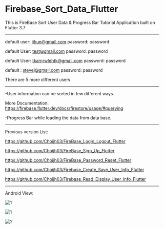 # Firebase_Sort_Data_Flutter

This is FireBase Sort User Data & Progress Bar Tutorial Application built on Flutter 3.7

-------------------------------------------------------------------------------------

default user: jihun@gmail.com password: password

default User: test@gmail.com password: password

default User: tkarnrwlehtk@gmail.com password: password

default : stevej@gmail.com password: password

There are 5 more different users

-------------------------------------------------------------------------------------

-User information can be sorted in few different ways.

More Documentation: https://firebase.flutter.dev/docs/firestore/usage/#querying

-Progress Bar while loading the data from data base.

-------------------------------------------------------------------------------------

Previous version List:

https://github.com/Choijh03/FireBase_Login_Logout_Flutter

https://github.com/Choijh03/FireBase_Sign_Up_Flutter

https://github.com/Choijh03/FireBase_Password_Reset_Flutter

https://github.com/Choijh03/Firebase_Create_Save_User_Info_Flutter

https://github.com/Choijh03/Firebase_Read_Display_User_Info_Flutter

-------------------------------------------------------------------------------------

Android View:

![1](https://user-images.githubusercontent.com/98497929/226242425-6b4aeb31-4e9d-4f1a-8f2b-4cc5bfe881f8.PNG)

![1](https://user-images.githubusercontent.com/98497929/226241115-48ff330e-6d7f-44a0-8f60-a22c113e5110.PNG)

![2](https://user-images.githubusercontent.com/98497929/226241128-4d5ec393-9e6b-4848-b678-6bd584a190bf.PNG)






